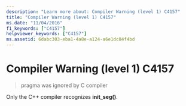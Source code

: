 ```yaml
---
description: "Learn more about: Compiler Warning (level 1) C4157"
title: "Compiler Warning (level 1) C4157"
ms.date: "11/04/2016"
f1_keywords: ["C4157"]
helpviewer_keywords: ["C4157"]
ms.assetid: 6dabc303-eba1-4a8e-a124-a6e1dc84f4bd
---
```

# Compiler Warning (level 1) C4157

> pragma was ignored by C compiler

Only the C++ compiler recognizes **init_seg()**.
